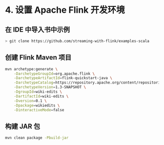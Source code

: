 # 4. 设置 Apache Flink 开发环境

## 在 IDE 中导入书中示例

```bash
> git clone https://github.com/streaming-with-flink/examples-scala
```

## 创建 Flink Maven 项目

```bash
mvn archetype:generate \
    -DarchetypeGroupId=org.apache.flink \
    -DarchetypeArtifactId=flink-quickstart-java \
    -DarchetypeCatalog=https://repository.apache.org/content/repositories/snapshots/ \
    -DarchetypeVersion=1.3-SNAPSHOT \
    -DgroupId=wiki-edits \
    -DartifactId=wiki-edits \
    -Dversion=0.1 \
    -Dpackage=wikiedits \
    -DinteractiveMode=false
```

## 构建 JAR 包

```bash
mvn clean package -Pbuild-jar
```

